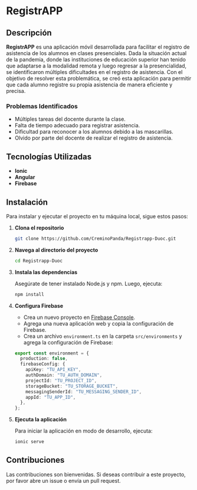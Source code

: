 # RegistrAPP

## Descripción

**RegistrAPP** es una aplicación móvil desarrollada para facilitar el registro de asistencia de los alumnos en clases presenciales. Dada la situación actual de la pandemia, donde las instituciones de educación superior han tenido que adaptarse a la modalidad remota y luego regresar a la presencialidad, se identificaron múltiples dificultades en el registro de asistencia. Con el objetivo de resolver esta problemática, se creó esta aplicación para permitir que cada alumno registre su propia asistencia de manera eficiente y precisa.

### Problemas Identificados

- Múltiples tareas del docente durante la clase.
- Falta de tiempo adecuado para registrar asistencia.
- Dificultad para reconocer a los alumnos debido a las mascarillas.
- Olvido por parte del docente de realizar el registro de asistencia.

## Tecnologías Utilizadas

- **Ionic**
- **Angular**
- **Firebase**

## Instalación

Para instalar y ejecutar el proyecto en tu máquina local, sigue estos pasos:

1. **Clona el repositorio**

   ```bash
   git clone https://github.com/CreminoPanda/Registrapp-Duoc.git
   ```

2. **Navega al directorio del proyecto**

   ```bash
   cd Registrapp-Duoc
   ```

3. **Instala las dependencias**

   Asegúrate de tener instalado Node.js y npm. Luego, ejecuta:

   ```bash
   npm install
   ```

4. **Configura Firebase**

   - Crea un nuevo proyecto en [Firebase Console](https://console.firebase.google.com/).
   - Agrega una nueva aplicación web y copia la configuración de Firebase.
   - Crea un archivo `environment.ts` en la carpeta `src/environments` y agrega la configuración de Firebase:

   ```typescript
   export const environment = {
     production: false,
     firebaseConfig: {
       apiKey: "TU_API_KEY",
       authDomain: "TU_AUTH_DOMAIN",
       projectId: "TU_PROJECT_ID",
       storageBucket: "TU_STORAGE_BUCKET",
       messagingSenderId: "TU_MESSAGING_SENDER_ID",
       appId: "TU_APP_ID",
     },
   };
   ```

5. **Ejecuta la aplicación**

   Para iniciar la aplicación en modo de desarrollo, ejecuta:

   ```bash
   ionic serve
   ```

## Contribuciones

Las contribuciones son bienvenidas. Si deseas contribuir a este proyecto, por favor abre un issue o envía un pull request.
